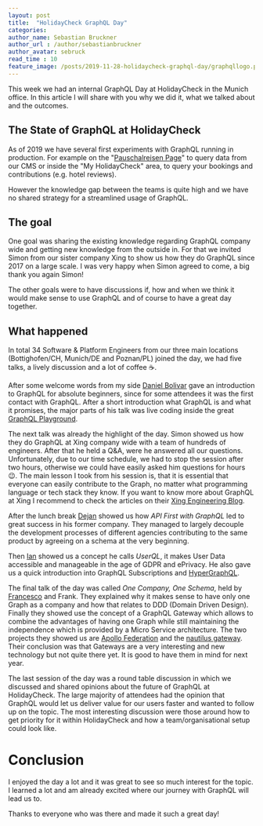 ```yaml
---
layout: post
title:  "HolidayCheck GraphQL Day"
categories:
author_name: Sebastian Bruckner
author_url : /author/sebastianbruckner
author_avatar: sebruck
read_time : 10
feature_image: /posts/2019-11-28-holidaycheck-graphql-day/graphqllogo.png
---
```


This week we had an internal GraphQL Day at HolidayCheck in the Munich office. In this article I
will share with you why we did it, what we talked about and the outcomes.

## The State of GraphQL at HolidayCheck
As of 2019 we have several first experiments with GraphQL running in production. For example on the 
"[Pauschalreisen Page](https://www.holidaycheck.de/urlaub/pauschalreisen)" to query data from our
CMS or inside the "My HolidayCheck" area, to query your bookings and contributions (e.g. hotel reviews).

However the knowledge gap between the teams is quite high and we have no shared strategy for a streamlined
usage of GraphQL.

## The goal
One goal was sharing the existing knowledge regarding GraphQL company wide and getting new knowledge
from the outside in. For that we invited Simon from our sister company Xing to
show us how they do GraphQL since 2017 on a large scale. I was very happy when Simon agreed to come,
a big thank you again Simon!

The other goals were to have discussions if, how and when we think it would make sense to use GraphQL
and of course to have a great day together.

## What happened

In total 34 Software & Platform Engineers from our three main locations (Bottighofen/CH, Munich/DE and Poznan/PL)
joined the day, we had five talks, a lively discussion and a lot of coffee ☕️.

After some welcome words from my side [Daniel Bolivar](https://twitter.com/ddanielbee) gave an 
introduction to GraphQL for absolute beginners, since for some attendees it was the first contact with
GraphQL. After a short introduction what GraphQL is and what it promises, the major parts of his
talk was live coding inside the great [GraphQL Playground](https://github.com/prisma-labs/graphql-playground).

The next talk was already the highlight of the day. Simon showed us how they do GraphQL at Xing
company wide with a team of hundreds of engineers. After that he held a Q&A, were he answered all our 
questions. Unfortunately, due to our time schedule, we had to stop the session after two hours, 
otherwise we could have easily asked him questions for hours 😉. The main lesson I took from his 
session is, that it is essential that everyone can easily contribute to the Graph, no
matter what programming language or tech stack they know. If you want to know more about GraphQL at Xing
I recommend to check the articles on their [Xing Engineering Blog](https://tech.xing.com/tagged/graphql).

After the lunch break [Dejan](https://twitter.com/dejanr) showed us how _API First with GraphQL_ led to
great success in his former company. They managed to largely decouple the development processes of different
agencies contributing to the same product by agreeing on a schema at the very beginning.

Then [Ian](https://twitter.com/IoCxe) showed us a concept he calls _UserQL_, it makes User Data
accessible and manageable in the age of GDPR and ePrivacy. He also gave us a quick introduction into
GraphQL Subscriptions and [HyperGraphQL](https://www.hypergraphql.org/).

The final talk of the day was called _One Company, One Schema_, held by [Francesco](https://twitter.com/zanini_me) and
Frank. They explained why it makes sense to have only one Graph as a company and how that relates to
DDD (Domain Driven Design). Finally they showed use the concept of a GraphQL Gateway which allows to combine
the advantages of having one Graph while still maintaining the independence which is provided by a Micro
Service architecture. The two projects they showed us are [Apollo Federation](https://www.apollographql.com/docs/apollo-server/federation/introduction/)
and the [nautilus gateway](https://gateway.nautilus.dev/). Their conclusion was that Gateways are a 
very interesting and new technology but not quite there yet. It is good to have them in mind for next
year.

The last session of the day was a round table discussion in which we discussed and shared opinions about
the future of GraphQL at HolidayCheck. The large majority of attendees had the opinion that GraphQL
would let us deliver value for our users faster and wanted to follow up on the topic. The most
interesting discussion were those around how to get priority for it within HolidayCheck and how a 
team/organisational setup could look like.

# Conclusion
I enjoyed the day a lot and it was great to see so much interest for the topic. I learned a lot and am
already excited where our journey with GraphQL will lead us to. 

Thanks to everyone who was there and made it such a great day!
